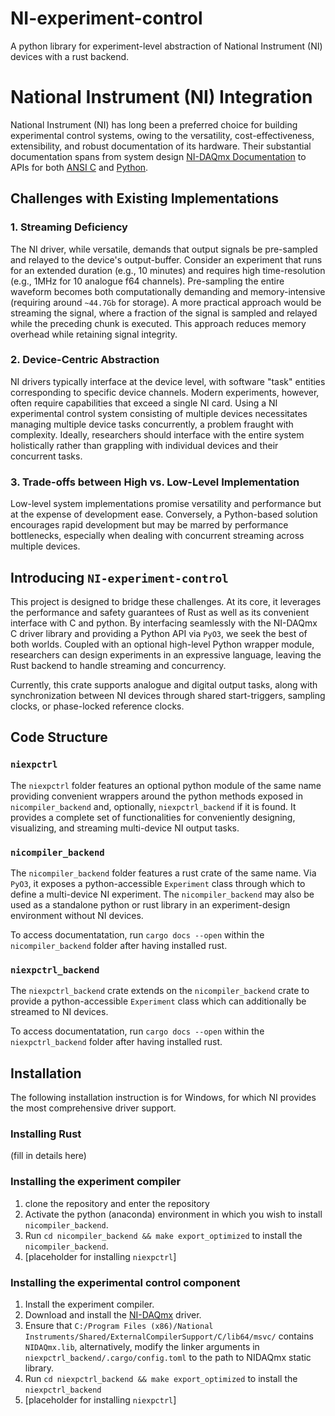 # NI-experiment-control
A python library for experiment-level abstraction of National Instrument (NI) devices with a rust backend. 

# National Instrument (NI) Integration

National Instrument (NI) has long been a preferred choice for building experimental control systems, owing to the versatility, cost-effectiveness, extensibility, and robust documentation of its hardware. Their substantial documentation spans from system design [NI-DAQmx Documentation](https://www.ni.com/docs/en-US/bundle/ni-daqmx/page/daqhelp/daqhelp.html) to APIs for both [ANSI C](https://www.ni.com/docs/en-US/bundle/ni-daqmx-c-api-ref/page/cdaqmx/help_file_title.html) and [Python](https://nidaqmx-python.readthedocs.io).

## Challenges with Existing Implementations

### 1. Streaming Deficiency
The NI driver, while versatile, demands that output signals be pre-sampled and relayed to the device's output-buffer. Consider an experiment that runs for an extended duration (e.g., 10 minutes) and requires high time-resolution (e.g., 1MHz for 10 analogue f64 channels). Pre-sampling the entire waveform becomes both computationally demanding and memory-intensive (requiring around `~44.7Gb` for storage). A more practical approach would be streaming the signal, where a fraction of the signal is sampled and relayed while the preceding chunk is executed. This approach reduces memory overhead while retaining signal integrity.

### 2. Device-Centric Abstraction
NI drivers typically interface at the device level, with software "task" entities corresponding to specific device channels. Modern experiments, however, often require capabilities that exceed a single NI card. Using a NI experimental control system consisting of multiple devices necessitates managing multiple device tasks concurrently, a problem fraught with complexity. Ideally, researchers should interface with the entire system holistically rather than grappling with individual devices and their concurrent tasks.

### 3. Trade-offs between High vs. Low-Level Implementation
Low-level system implementations promise versatility and performance but at the expense of development ease. Conversely, a Python-based solution encourages rapid development but may be marred by performance bottlenecks, especially when dealing with concurrent streaming across multiple devices.

## Introducing `NI-experiment-control`

This project is designed to bridge these challenges. At its core, it leverages the performance and safety guarantees of Rust as well as its convenient interface with C and python. By interfacing seamlessly with the NI-DAQmx C driver library and providing a Python API via `PyO3`, we seek the best of both worlds. Coupled with an optional high-level Python wrapper module, researchers can design experiments in an expressive language, leaving the Rust backend to handle streaming and concurrency.

Currently, this crate supports analogue and digital output tasks, along with synchronization between NI devices through shared start-triggers, sampling clocks, or phase-locked reference clocks.

## Code Structure

### `niexpctrl`
The `niexpctrl` folder features an optional python module of the same name providing convenient wrappers around the python methods exposed in `nicompiler_backend` and, optionally, `niexpctrl_backend` if it is found. It provides a complete set of functionalities for conveniently designing, visualizing, and streaming multi-device NI output tasks. 

### `nicompiler_backend`
The `nicompiler_backend` folder features a rust crate of the same name. Via `PyO3`, it exposes a python-accessible `Experiment` 
class through which to define a multi-device NI experiment. The `nicompiler_backend` may also be used as a standalone python or rust library in an experiment-design environment without NI devices. 

To access documentatation, run `cargo docs --open` within the `nicompiler_backend` folder after having installed rust. 

### `niexpctrl_backend`
The `niexpctrl_backend` crate extends on the `nicompiler_backend` crate to provide a python-accessible `Experiment` class which can additionally be streamed to NI devices. 

To access documentatation, run `cargo docs --open` within the `niexpctrl_backend` folder after having installed rust. 

## Installation
The following installation instruction is for Windows, for which NI provides the most comprehensive driver support. 

### Installing Rust
(fill in details here)
### Installing the experiment compiler
1. clone the repository and enter the repository
2. Activate the python (anaconda) environment in which you wish to install `nicompiler_backend`. 
3. Run `cd nicompiler_backend && make export_optimized` to install the `nicompiler_backend`.
4. [placeholder for installing `niexpctrl`]

### Installing the experimental control component
1. Install the experiment compiler.
2. Download and install the [NI-DAQmx](https://www.ni.com/en/support/downloads/drivers/download.ni-daq-mx.html#484356) driver. 
3. Ensure that `C:/Program Files (x86)/National Instruments/Shared/ExternalCompilerSupport/C/lib64/msvc/` contains `NIDAQmx.lib`, alternatively, modify the linker arguments in `niexpctrl_backend/.cargo/config.toml` to the path to NIDAQmx static library. 
4. Run `cd niexpctrl_backend && make export_optimized` to install the `niexpctrl_backend`
5. [placeholder for installing `niexpctrl`]